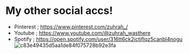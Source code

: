 # My other social accs!
- Pinterest ; https://www.pinterest.com/zuhrah_/
- Youtube ; https://www.youtube.com/@zuhrah_wasthere
- Spotify ; https://open.spotify.com/user/316tt6ck2ictjflqz5canbl4nogu
  ![c83e49435d5aa1de84f075728b92e3fa](https://github.com/user-attachments/assets/e9bdd561-370c-4a96-a862-cdf9597d9905)
